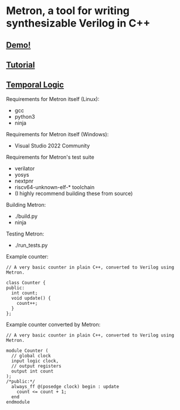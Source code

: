 # Metron, a tool for writing synthesizable Verilog in C++

## [Demo!](https://aappleby.github.io/Metron/demo/)
## [Tutorial](https://aappleby.github.io/Metron/tutorial/)
## [Temporal Logic](https://aappleby.github.io/Metron/TemporalLogic.html)

Requirements for Metron itself (Linux):
- gcc
- python3
- ninja

Requirements for Metron itself (Windows):
- Visual Studio 2022 Community

Requirements for Metron's test suite
- verilator
- yosys
- nextpnr
- riscv64-unknown-elf-* toolchain
- (I highly recommend building these from source)

Building Metron:
- ./build.py
- ninja

Testing Metron:
- ./run_tests.py


Example counter:
```
// A very basic counter in plain C++, converted to Verilog using Metron.

class Counter {
public:
  int count;
  void update() {
    count++;
  }
};
```

Example counter converted by Metron:
```
// A very basic counter in plain C++, converted to Verilog using Metron.

module Counter (
  // global clock
  input logic clock,
  // output registers
  output int count
);
/*public:*/
  always_ff @(posedge clock) begin : update
    count <= count + 1;
  end
endmodule
```
